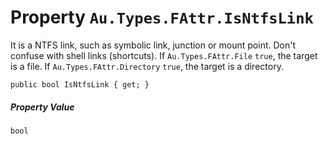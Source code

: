 # Property `Au.Types.FAttr.IsNtfsLink`

It is a NTFS link, such as symbolic link, junction or mount point. Don't confuse with shell links (shortcuts). If `Au.Types.FAttr.File` `true`, the target is a file. If `Au.Types.FAttr.Directory` `true`, the target is a directory.

```
public bool IsNtfsLink { get; }
```

##### Property Value

`bool`